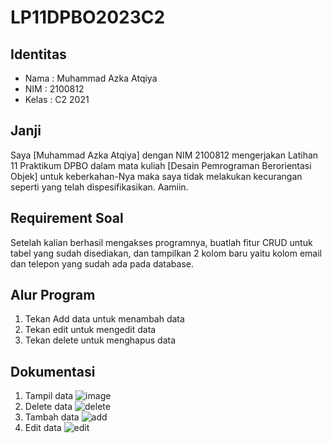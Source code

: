 # LP11DPBO2023C2
## Identitas
- Nama  : Muhammad Azka Atqiya
- NIM   : 2100812
- Kelas : C2 2021

## Janji
Saya [Muhammad Azka Atqiya] dengan NIM 2100812 mengerjakan Latihan 11 Praktikum DPBO dalam mata kuliah [Desain Pemrograman Berorientasi Objek] untuk keberkahan-Nya maka saya tidak melakukan kecurangan seperti yang telah dispesifikasikan. Aamiin.

## Requirement Soal
Setelah kalian berhasil mengakses programnya, buatlah fitur CRUD untuk tabel yang sudah disediakan, dan tampilkan 2 kolom baru yaitu kolom email dan telepon yang sudah ada pada database.


## Alur Program
1. Tekan Add data untuk menambah data
2. Tekan edit untuk mengedit data
3. Tekan delete untuk menghapus data

## Dokumentasi
1. Tampil data 
![image](https://github.com/azkanaon/LP11DPBO2023C2/assets/90915678/ea46bd97-3050-4998-a113-be215fe9920f)
2. Delete data
![delete](https://github.com/azkanaon/LP11DPBO2023C2/assets/90915678/8eb46077-84bd-4c07-8479-4ee241509f4b)
3. Tambah data
![add](https://github.com/azkanaon/LP11DPBO2023C2/assets/90915678/0fce8117-0d06-46e6-a368-b8ab62bbb781)
4. Edit data
![edit](https://github.com/azkanaon/LP11DPBO2023C2/assets/90915678/a2196a8c-64d5-4e33-b36e-bac4cf372c39)



